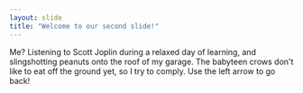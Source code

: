 ```yaml
---
layout: slide
title: "Welcome to our second slide!"
---
```

Me? Listening to Scott Joplin during a relaxed day of learning, and slingshotting peanuts onto the roof of my garage. The babyteen crows don't like to eat off the ground yet, so I try to comply.
Use the left arrow to go back!
